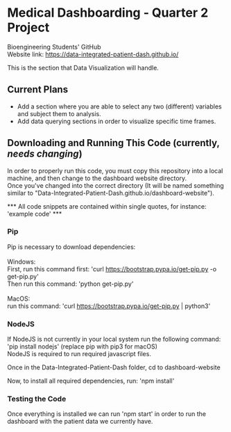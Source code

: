 # Medical Dashboarding - Quarter 2 Project

Bioengineering Students' GitHub
<br> Website link: https://data-integrated-patient-dash.github.io/

This is the section that Data Visualization will handle. 

## Current Plans
- Add a section where you are able to select any two (different) variables and subject them to analysis.<br>
- Add data querying sections in order to visualize specific time frames.


## Downloading and Running This Code (currently, *needs changing*)
In order to properly run this code, you must copy this repository into a local machine, and then change to the dashboard website directory. <br>Once you've changed into the correct directory (It will be named something similar to "Data-Integrated-Patient-Dash.github.io/dashboard-website").

 *** All code snippets are contained within single quotes, for instance: 'example code' ***
### Pip
Pip is necessary to download dependencies:<br>
<br>Windows:<br> 
  First, run this command first: 'curl https://bootstrap.pypa.io/get-pip.py -o get-pip.py'
  <br>Then run this command: 'python get-pip.py'<br>
<br>MacOS:<br> 
  run this command: 'curl https://bootstrap.pypa.io/get-pip.py | python3'

### NodeJS
If NodeJS is not currently in your local system run the following command: 'pip install nodejs' (replace pip with pip3 for macOS)<br> 
NodeJS is required to run required javascript files.<br>

Once in the Data-Integrated-Patient-Dash folder, cd to dashboard-website

Now, to install all required dependencies, run: 'npm install'

### Testing the Code
Once everything is installed we can run 'npm start' in order to run the dashboard with the patient data we currently have. 
